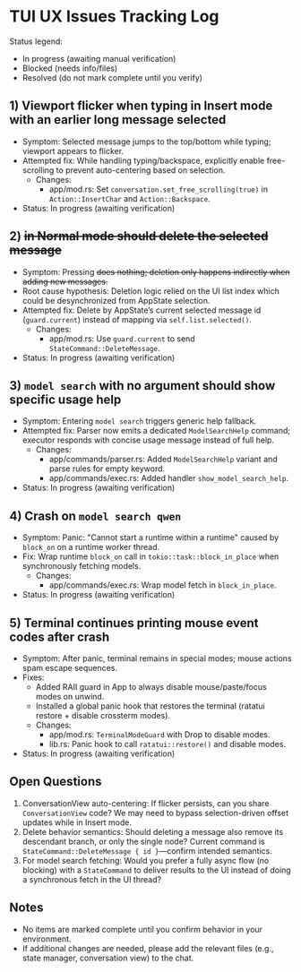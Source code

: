 # TUI UX Issues Tracking Log

Status legend:
- In progress (awaiting manual verification)
- Blocked (needs info/files)
- Resolved (do not mark complete until you verify)

## 1) Viewport flicker when typing in Insert mode with an earlier long message selected
- Symptom: Selected message jumps to the top/bottom while typing; viewport appears to flicker.
- Attempted fix: While handling typing/backspace, explicitly enable free-scrolling to prevent auto-centering based on selection.
  - Changes:
    - app/mod.rs: Set `conversation.set_free_scrolling(true)` in `Action::InsertChar` and `Action::Backspace`.
- Status: In progress (awaiting verification)

## 2) <Del> in Normal mode should delete the selected message
- Symptom: Pressing <Del> does nothing; deletion only happens indirectly when adding new messages.
- Root cause hypothesis: Deletion logic relied on the UI list index which could be desynchronized from AppState selection.
- Attempted fix: Delete by AppState’s current selected message id (`guard.current`) instead of mapping via `self.list.selected()`.
  - Changes:
    - app/mod.rs: Use `guard.current` to send `StateCommand::DeleteMessage`.
- Status: In progress (awaiting verification)

## 3) `model search` with no argument should show specific usage help
- Symptom: Entering `model search` triggers generic help fallback.
- Attempted fix: Parser now emits a dedicated `ModelSearchHelp` command; executor responds with concise usage message instead of full help.
  - Changes:
    - app/commands/parser.rs: Added `ModelSearchHelp` variant and parse rules for empty keyword.
    - app/commands/exec.rs: Added handler `show_model_search_help`.
- Status: In progress (awaiting verification)

## 4) Crash on `model search qwen`
- Symptom: Panic: "Cannot start a runtime within a runtime" caused by `block_on` on a runtime worker thread.
- Fix: Wrap runtime `block_on` call in `tokio::task::block_in_place` when synchronously fetching models.
  - Changes:
    - app/commands/exec.rs: Wrap model fetch in `block_in_place`.
- Status: In progress (awaiting verification)

## 5) Terminal continues printing mouse event codes after crash
- Symptom: After panic, terminal remains in special modes; mouse actions spam escape sequences.
- Fixes:
  - Added RAII guard in App to always disable mouse/paste/focus modes on unwind.
  - Installed a global panic hook that restores the terminal (ratatui restore + disable crossterm modes).
  - Changes:
    - app/mod.rs: `TerminalModeGuard` with Drop to disable modes.
    - lib.rs: Panic hook to call `ratatui::restore()` and disable modes.
- Status: In progress (awaiting verification)

## Open Questions
1. ConversationView auto-centering: If flicker persists, can you share `ConversationView` code? We may need to bypass selection-driven offset updates while in Insert mode.
2. Delete behavior semantics: Should deleting a message also remove its descendant branch, or only the single node? Current command is `StateCommand::DeleteMessage { id }`—confirm intended semantics.
3. For model search fetching: Would you prefer a fully async flow (no blocking) with a `StateCommand` to deliver results to the UI instead of doing a synchronous fetch in the UI thread?

## Notes
- No items are marked complete until you confirm behavior in your environment.
- If additional changes are needed, please add the relevant files (e.g., state manager, conversation view) to the chat.
